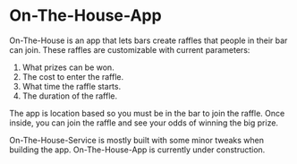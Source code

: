 # On-The-House-App

On-The-House is an app that lets bars create raffles that people in their bar can join. 
These raffles are customizable with current parameters: 
  1. What prizes can be won.
  2. The cost to enter the raffle.
  3. What time the raffle starts.
  4. The duration of the raffle.

The app is location based so you must be in the bar to join the raffle. Once inside, you can join the raffle and see your odds of winning the big prize.

On-The-House-Service is mostly built with some minor tweaks when building the app. 
On-The-House-App is currently under construction.
